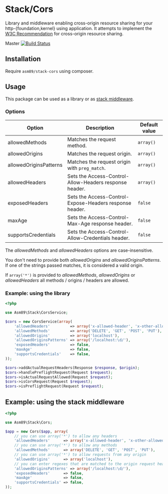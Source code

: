 # Stack/Cors

Library and middleware enabling cross-origin resource sharing for your
http-{foundation,kernel} using application. It attempts to implement the
[W3C Recommendation] for cross-origin resource sharing.

[W3C Recommendation]: http://www.w3.org/TR/cors/

Master [![Build Status](https://secure.travis-ci.org/asm89/stack-cors.png?branch=master)](http://travis-ci.org/asm89/stack-cors)

## Installation

Require `asm89/stack-cors` using composer.

## Usage

This package can be used as a library or as [stack middleware].

[stack middleware]: http://stackphp.com/

### Options

| Option                 | Description                                                | Default value |
|------------------------|------------------------------------------------------------|---------------|
| allowedMethods         | Matches the request method.                                | `array()`     |
| allowedOrigins         | Matches the request origin.                                | `array()`     |
| allowedOriginsPatterns | Matches the request origin with `preg_match`.              | `array()`  |
| allowedHeaders         | Sets the Access-Control-Allow-Headers response header.     | `array()`     |
| exposedHeaders         | Sets the Access-Control-Expose-Headers response header.    | `false`       |
| maxAge                 | Sets the Access-Control-Max-Age response header.           | `false`       |
| supportsCredentials    | Sets the Access-Control-Allow-Credentials header.          | `false`       |

The _allowedMethods_ and _allowedHeaders_ options are case-insensitive.

You don't need to provide both _allowedOrigins_ and _allowedOriginsPatterns_. If one of the strings passed matches, it is considered a valid origin.

If `array('*')` is provided to _allowedMethods_, _allowedOrigins_ or _allowedHeaders_ all methods / origins / headers are allowed.

### Example: using the library

```php
<?php

use Asm89\Stack\CorsService;

$cors = new CorsService(array(
    'allowedHeaders'         => array('x-allowed-header', 'x-other-allowed-header'),
    'allowedMethods'         => array('DELETE', 'GET', 'POST', 'PUT'),
    'allowedOrigins'         => array('localhost'),
    'allowedOriginsPatterns' => array('/localhost:\d/'),
    'exposedHeaders'         => false,
    'maxAge'                 => false,
    'supportsCredentials'    => false,
));

$cors->addActualRequestHeaders(Response $response, $origin);
$cors->handlePreflightRequest(Request $request);
$cors->isActualRequestAllowed(Request $request);
$cors->isCorsRequest(Request $request);
$cors->isPreflightRequest(Request $request);
```

## Example: using the stack middleware

```php
<?php

use Asm89\Stack\Cors;

$app = new Cors($app, array(
    // you can use array('*') to allow any headers
    'allowedHeaders'      => array('x-allowed-header', 'x-other-allowed-header'),
    // you can use array('*') to allow any methods
    'allowedMethods'      => array('DELETE', 'GET', 'POST', 'PUT'),
    // you can use array('*') to allow requests from any origin
    'allowedOrigins'      => array('localhost'),
    // you can enter regexes that are matched to the origin request header
    'allowedOriginsPatterns' => array('/localhost:\d/'),
    'exposedHeaders'      => false,
    'maxAge'              => false,
    'supportsCredentials' => false,
));
```
